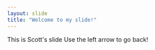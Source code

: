 ```yaml
---
layout: slide
title: "Welcome to my slide!"
---
```

This is Scott's slide
Use the left arrow to go back!